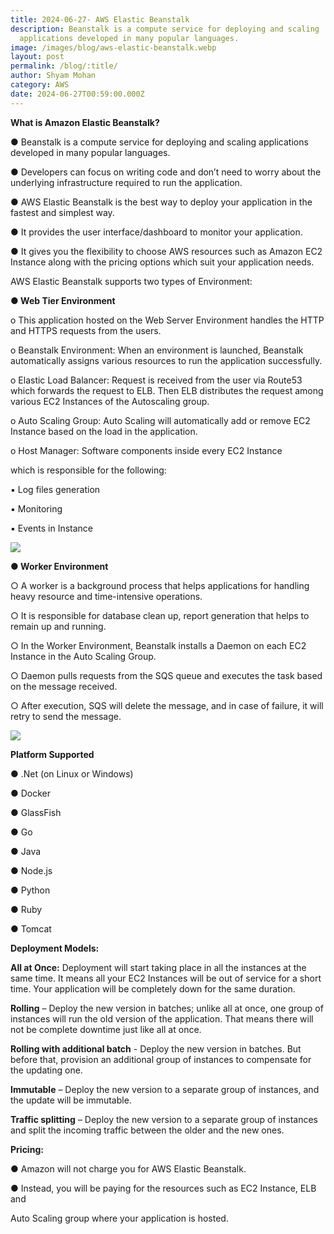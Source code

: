 ```yaml
---
title: 2024-06-27- AWS Elastic Beanstalk
description: Beanstalk is a compute service for deploying and scaling
  applications developed in many popular languages.
image: /images/blog/aws-elastic-beanstalk.webp
layout: post
permalink: /blog/:title/
author: Shyam Mohan
category: AWS
date: 2024-06-27T00:59:00.000Z
---
```



**What is Amazon Elastic Beanstalk?**

● Beanstalk is a compute service for deploying and scaling applications developed in many popular languages.

● Developers can focus on writing code and don’t need to worry about the underlying infrastructure required to run the application.

● AWS Elastic Beanstalk is the best way to deploy your application in the fastest and simplest way.

● It provides the user interface/dashboard to monitor your application.

● It gives you the flexibility to choose AWS resources such as Amazon EC2 Instance along with the pricing options which suit your application needs.

  

AWS Elastic Beanstalk supports two types of Environment:

**● Web Tier Environment**

o This application hosted on the Web Server Environment handles the HTTP and HTTPS requests from the users.

o Beanstalk Environment: When an environment is launched, Beanstalk automatically assigns various resources to run the application successfully.

o Elastic Load Balancer: Request is received from the user via Route53 which forwards the request to ELB. Then ELB distributes the request among various EC2 Instances of the Autoscaling group.

o Auto Scaling Group: Auto Scaling will automatically add or remove EC2 Instance based on the load in the application.

o Host Manager: Software components inside every EC2 Instance

which is responsible for the following:

▪ Log files generation

▪ Monitoring

▪ Events in Instance

  

![](https://lh7-us.googleusercontent.com/docsz/AD_4nXe4HYx1Fdi1e64wgpSZn_Mu3j_potw_rznYSOmczd2-0alaGFddSsS5iCTRyhOAqutY_1v8JawIfUk-Ob1EmSromYDWJZE9sKOqvDc_7SGcwzYOLdH9qUMCe_PoEHz7lGl2UpSRm_Lr9hUVbDOHb7SLA3d8?key=DolJBsYn1X8zMHIyAnLicQ)

  

**● Worker Environment**

○ A worker is a background process that helps applications for handling heavy resource and time-intensive operations.

○ It is responsible for database clean up, report generation that helps to remain up and running.

○ In the Worker Environment, Beanstalk installs a Daemon on each EC2 Instance in the Auto Scaling Group.

○ Daemon pulls requests from the SQS queue and executes the task based on the message received.

○ After execution, SQS will delete the message, and in case of failure, it will retry to send the message.

  

![](https://lh7-us.googleusercontent.com/docsz/AD_4nXeZrnv91JmQ0Mp5KWVyIvGz8cKe4nzzg-4suyHFB3ZJaSCzUqpOwGu_wj9f-pvh3oIjXDK7eB9xjXRrAf5mcPK6jirtgyulyAm7ZSe4QjknFAfJvQTDdHHTbYWbXieYVe3I2mDE9ZszVGl5tC39UMcm3Stz?key=DolJBsYn1X8zMHIyAnLicQ)

  

**Platform Supported**

● .Net (on Linux or Windows)

● Docker

● GlassFish

● Go

● Java

● Node.js

● Python

● Ruby

● Tomcat

**Deployment Models:**

**All at Once:** Deployment will start taking place in all the instances at the same time. It means all your EC2 Instances will be out of service for a short time. Your application will be completely down for the same duration.

**Rolling** – Deploy the new version in batches; unlike all at once, one group of instances will run the old version of the application. That means there will not be complete downtime just like all at once.

**Rolling with additional batch** - Deploy the new version in batches. But before that, provision an additional group of instances to compensate for the updating one.

**Immutable** – Deploy the new version to a separate group of instances, and the update will be immutable.

**Traffic splitting** – Deploy the new version to a separate group of instances and split the incoming traffic between the older and the new ones.

**Pricing:**

● Amazon will not charge you for AWS Elastic Beanstalk.

● Instead, you will be paying for the resources such as EC2 Instance, ELB and

Auto Scaling group where your application is hosted.

